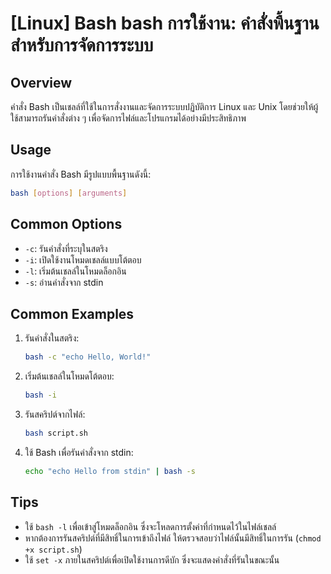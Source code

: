 # [Linux] Bash bash การใช้งาน: คำสั่งพื้นฐานสำหรับการจัดการระบบ

## Overview
คำสั่ง Bash เป็นเชลล์ที่ใช้ในการสั่งงานและจัดการระบบปฏิบัติการ Linux และ Unix โดยช่วยให้ผู้ใช้สามารถรันคำสั่งต่าง ๆ เพื่อจัดการไฟล์และโปรแกรมได้อย่างมีประสิทธิภาพ

## Usage
การใช้งานคำสั่ง Bash มีรูปแบบพื้นฐานดังนี้:
```bash
bash [options] [arguments]
```

## Common Options
- `-c`: รันคำสั่งที่ระบุในสตริง
- `-i`: เปิดใช้งานโหมดเชลล์แบบโต้ตอบ
- `-l`: เริ่มต้นเชลล์ในโหมดล็อกอิน
- `-s`: อ่านคำสั่งจาก stdin

## Common Examples
1. รันคำสั่งในสตริง:
   ```bash
   bash -c "echo Hello, World!"
   ```

2. เริ่มต้นเชลล์ในโหมดโต้ตอบ:
   ```bash
   bash -i
   ```

3. รันสคริปต์จากไฟล์:
   ```bash
   bash script.sh
   ```

4. ใช้ Bash เพื่อรันคำสั่งจาก stdin:
   ```bash
   echo "echo Hello from stdin" | bash -s
   ```

## Tips
- ใช้ `bash -l` เพื่อเข้าสู่โหมดล็อกอิน ซึ่งจะโหลดการตั้งค่าที่กำหนดไว้ในไฟล์เชลล์
- หากต้องการรันสคริปต์ที่มีสิทธิ์ในการเข้าถึงไฟล์ ให้ตรวจสอบว่าไฟล์นั้นมีสิทธิ์ในการรัน (`chmod +x script.sh`)
- ใช้ `set -x` ภายในสคริปต์เพื่อเปิดใช้งานการดีบัก ซึ่งจะแสดงคำสั่งที่รันในขณะนั้น